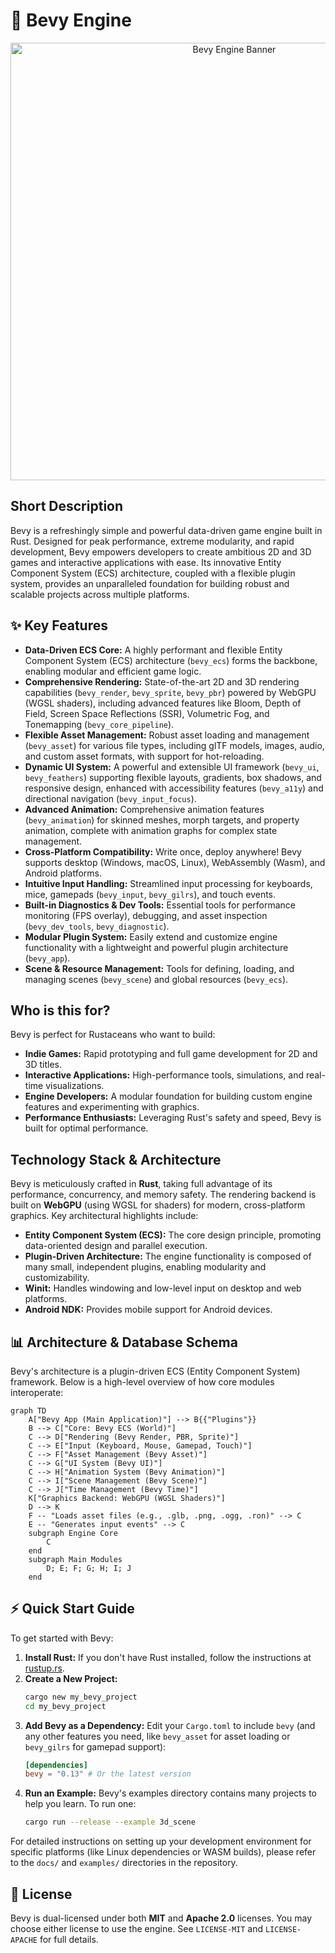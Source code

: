 
# 🚀 Bevy Engine

<p align="center"><img src="./assets/branding/banner.png" alt="Bevy Engine Banner" width="700"></p>

## Short Description
Bevy is a refreshingly simple and powerful data-driven game engine built in Rust. Designed for peak performance, extreme modularity, and rapid development, Bevy empowers developers to create ambitious 2D and 3D games and interactive applications with ease. Its innovative Entity Component System (ECS) architecture, coupled with a flexible plugin system, provides an unparalleled foundation for building robust and scalable projects across multiple platforms.

## ✨ Key Features
*   **Data-Driven ECS Core:** A highly performant and flexible Entity Component System (ECS) architecture (`bevy_ecs`) forms the backbone, enabling modular and efficient game logic.
*   **Comprehensive Rendering:** State-of-the-art 2D and 3D rendering capabilities (`bevy_render`, `bevy_sprite`, `bevy_pbr`) powered by WebGPU (WGSL shaders), including advanced features like Bloom, Depth of Field, Screen Space Reflections (SSR), Volumetric Fog, and Tonemapping (`bevy_core_pipeline`).
*   **Flexible Asset Management:** Robust asset loading and management (`bevy_asset`) for various file types, including glTF models, images, audio, and custom asset formats, with support for hot-reloading.
*   **Dynamic UI System:** A powerful and extensible UI framework (`bevy_ui`, `bevy_feathers`) supporting flexible layouts, gradients, box shadows, and responsive design, enhanced with accessibility features (`bevy_a11y`) and directional navigation (`bevy_input_focus`).
*   **Advanced Animation:** Comprehensive animation features (`bevy_animation`) for skinned meshes, morph targets, and property animation, complete with animation graphs for complex state management.
*   **Cross-Platform Compatibility:** Write once, deploy anywhere! Bevy supports desktop (Windows, macOS, Linux), WebAssembly (Wasm), and Android platforms.
*   **Intuitive Input Handling:** Streamlined input processing for keyboards, mice, gamepads (`bevy_input`, `bevy_gilrs`), and touch events.
*   **Built-in Diagnostics & Dev Tools:** Essential tools for performance monitoring (FPS overlay), debugging, and asset inspection (`bevy_dev_tools`, `bevy_diagnostic`).
*   **Modular Plugin System:** Easily extend and customize engine functionality with a lightweight and powerful plugin architecture (`bevy_app`).
*   **Scene & Resource Management:** Tools for defining, loading, and managing scenes (`bevy_scene`) and global resources (`bevy_ecs`).

## Who is this for?
Bevy is perfect for Rustaceans who want to build:
*   **Indie Games:** Rapid prototyping and full game development for 2D and 3D titles.
*   **Interactive Applications:** High-performance tools, simulations, and real-time visualizations.
*   **Engine Developers:** A modular foundation for building custom engine features and experimenting with graphics.
*   **Performance Enthusiasts:** Leveraging Rust's safety and speed, Bevy is built for optimal performance.

## Technology Stack & Architecture
Bevy is meticulously crafted in **Rust**, taking full advantage of its performance, concurrency, and memory safety. The rendering backend is built on **WebGPU** (using WGSL for shaders) for modern, cross-platform graphics. Key architectural highlights include:

*   **Entity Component System (ECS):** The core design principle, promoting data-oriented design and parallel execution.
*   **Plugin-Driven Architecture:** The engine functionality is composed of many small, independent plugins, enabling modularity and customizability.
*   **Winit:** Handles windowing and low-level input on desktop and web platforms.
*   **Android NDK:** Provides mobile support for Android devices.

## 📊 Architecture & Database Schema
Bevy's architecture is a plugin-driven ECS (Entity Component System) framework. Below is a high-level overview of how core modules interoperate:

```mermaid
graph TD
    A["Bevy App (Main Application)"] --> B{{"Plugins"}}
    B --> C["Core: Bevy ECS (World)"]
    C --> D["Rendering (Bevy Render, PBR, Sprite)"]
    C --> E["Input (Keyboard, Mouse, Gamepad, Touch)"]
    C --> F["Asset Management (Bevy Asset)"]
    C --> G["UI System (Bevy UI)"]
    C --> H["Animation System (Bevy Animation)"]
    C --> I["Scene Management (Bevy Scene)"]
    C --> J["Time Management (Bevy Time)"]
    K["Graphics Backend: WebGPU (WGSL Shaders)"]
    D --> K
    F -- "Loads asset files (e.g., .glb, .png, .ogg, .ron)" --> C
    E -- "Generates input events" --> C
    subgraph Engine Core
        C
    end
    subgraph Main Modules
        D; E; F; G; H; I; J
    end
```

## ⚡ Quick Start Guide
To get started with Bevy:

1.  **Install Rust:** If you don't have Rust installed, follow the instructions at [rustup.rs](https://rustup.rs/).
2.  **Create a New Project:**
    ```bash
    cargo new my_bevy_project
    cd my_bevy_project
    ```
3.  **Add Bevy as a Dependency:** Edit your `Cargo.toml` to include `bevy` (and any other features you need, like `bevy_asset` for asset loading or `bevy_gilrs` for gamepad support):
    ```toml
    [dependencies]
    bevy = "0.13" # Or the latest version
    ```
4.  **Run an Example:** Bevy's examples directory contains many projects to help you learn. To run one:
    ```bash
    cargo run --release --example 3d_scene
    ```

For detailed instructions on setting up your development environment for specific platforms (like Linux dependencies or WASM builds), please refer to the `docs/` and `examples/` directories in the repository.

## 📜 License
Bevy is dual-licensed under both **MIT** and **Apache 2.0** licenses. You may choose either license to use the engine. See `LICENSE-MIT` and `LICENSE-APACHE` for full details.
